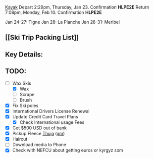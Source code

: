 [Kayak](https://www.kayak.com/trips/!BYobRsHVML0VOQ0A)
Depart 2:29pm, Thursday, Jan 23. Confirmation **HLPE2E**
Return 7:08pm, Monday, Feb 10. Confirmation **HLPE2E**

Jan 24-27: Tigne
Jan 28: La Planche
Jan 28-31: Meribel
## [[Ski Trip Packing List]]

## Key Details:

     
## TODO:
 - [ ] Wax Skis
	 - [x] Wax
	 - [ ] Scrape
	 - [ ] Brush
 - [x] Fix Ski poles
 - [x] International Drivers License Renewal
 - [x] Update Credit Card Travel Plans
	 - [x] Check International usage Fees
 - [x] Get $500 USD out of bank
 - [x] Pickup Fleece [Thuja](https://thujavt.com/) ([gm](https://maps.app.goo.gl/Hx9XLQ9WorbRqbpm8))
 - [x] Haircut
 - [ ] Download media to Phone
 - [x] Check with NEFCU about getting euros or kyrgyz som